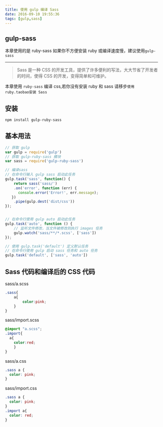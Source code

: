 ```yaml
---
title: 使用 gulp 编译 Sass
date: 2016-09-10 19:55:36
tags: [gulp,sass]
---
```


## gulp-sass

本章使用的是 ruby-sass 如果你不方便安装 ruby 或编译速度慢，建议使用`gulp-sass`

----------

> Sass 是一种 CSS 的开发工具，提供了许多便利的写法，大大节省了开发者的时间，使得 CSS 的开发，变得简单和可维护。

本章使用 `ruby-sass` 编译 css,若你没有安装 ruby 和 sass 请移步`使用ruby.taobao安装 Sass`
<!-- more -->

安装
---

```
npm install gulp-ruby-sass
```

基本用法
-------

```js
// 获取 gulp
var gulp = require('gulp')
// 获取 gulp-ruby-sass 模块
var sass = require('gulp-ruby-sass')

// 编译sass
// 在命令行输入 gulp sass 启动此任务
gulp.task('sass', function() {
    return sass('sass/') 
    .on('error', function (err) {
      console.error('Error!', err.message);
   })
    .pipe(gulp.dest('dist/css'))
});


// 在命令行使用 gulp auto 启动此任务
gulp.task('auto', function () {
    // 监听文件修改，当文件被修改则执行 images 任务
    gulp.watch('sass/**/*.scss', ['sass'])
});

// 使用 gulp.task('default') 定义默认任务
// 在命令行使用 gulp 启动 sass 任务和 auto 任务
gulp.task('default', ['sass', 'auto'])
```


Sass 代码和编译后的 CSS 代码
----------

sass/a.scss

```css
.sass{
    a{
        color:pink;
    }
}
```

sass/import.scss


```css
@import "a.scss";
.import{
  a{
    color:red;
    }
}
```

sass/a.css

```css
.sass a {
  color: pink;
}
```

sass/import.css

```css
.sass a {
  color: pink;
}
.import a{
  color: red;
}
```